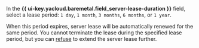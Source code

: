 In the **{{ ui-key.yacloud.baremetal.field_server-lease-duration }}** field, select a lease period: `1 day`, `1 month`, `3 months`, `6 months`, or `1 year`.

When this period expires, server lease will be automatically renewed for the same period. You cannot terminate the lease during the specified lease period, but you can [refuse](../../../baremetal/operations/servers/server-lease-cancel.md) to extend the server lease further.